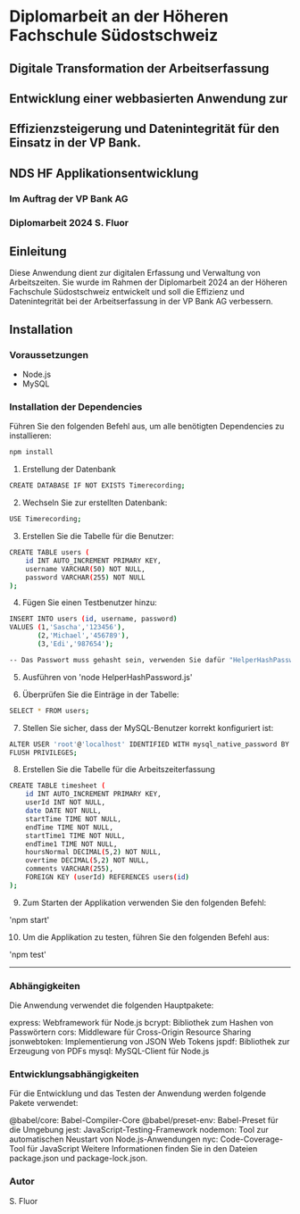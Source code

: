 # Diplomarbeit an der Höheren Fachschule Südostschweiz

## Digitale Transformation der Arbeitserfassung

## Entwicklung einer webbasierten Anwendung zur

## Effizienzsteigerung und Datenintegrität für den Einsatz in der VP Bank.

## NDS HF Applikationsentwicklung

### Im Auftrag der VP Bank AG

### Diplomarbeit 2024 S. Fluor

## Einleitung

Diese Anwendung dient zur digitalen Erfassung und Verwaltung von Arbeitszeiten. Sie wurde im Rahmen der Diplomarbeit 2024 an der Höheren Fachschule Südostschweiz entwickelt und soll die Effizienz und Datenintegrität bei der Arbeitserfassung in der VP Bank AG verbessern.

## Installation

### Voraussetzungen

- Node.js
- MySQL

### Installation der Dependencies

Führen Sie den folgenden Befehl aus, um alle benötigten Dependencies zu installieren:

```bash
npm install
```

1. Erstellung der Datenbank

```bash
CREATE DATABASE IF NOT EXISTS Timerecording;
```

2. Wechseln Sie zur erstellten Datenbank:

```bash
USE Timerecording;
```

3. Erstellen Sie die Tabelle für die Benutzer:

```bash
CREATE TABLE users (
    id INT AUTO_INCREMENT PRIMARY KEY,
    username VARCHAR(50) NOT NULL,
    password VARCHAR(255) NOT NULL
);
```

4. Fügen Sie einen Testbenutzer hinzu:

```bash
INSERT INTO users (id, username, password)
VALUES (1,'Sascha','123456'),
       (2,'Michael','456789'),
       (3,'Edi','987654');

-- Das Passwort muss gehasht sein, verwenden Sie dafür "HelperHashPassword.js"
```

5. Ausführen von 'node HelperHashPassword.js'

6. Überprüfen Sie die Einträge in der Tabelle:

```bash
SELECT * FROM users;
```

7. Stellen Sie sicher, dass der MySQL-Benutzer korrekt konfiguriert ist:

```bash
ALTER USER 'root'@'localhost' IDENTIFIED WITH mysql_native_password BY 'XXPASSWORDXX';
FLUSH PRIVILEGES;
```

8. Erstellen Sie die Tabelle für die Arbeitszeiterfassung

```bash
CREATE TABLE timesheet (
    id INT AUTO_INCREMENT PRIMARY KEY,
    userId INT NOT NULL,
    date DATE NOT NULL,
    startTime TIME NOT NULL,
    endTime TIME NOT NULL,
    startTime1 TIME NOT NULL,
    endTime1 TIME NOT NULL,
    hoursNormal DECIMAL(5,2) NOT NULL,
    overtime DECIMAL(5,2) NOT NULL,
    comments VARCHAR(255),
    FOREIGN KEY (userId) REFERENCES users(id)
);
```

9. Zum Starten der Applikation verwenden Sie den folgenden Befehl:

'npm start'

10. Um die Applikation zu testen, führen Sie den folgenden Befehl aus:

'npm test'

---

### Abhängigkeiten

Die Anwendung verwendet die folgenden Hauptpakete:

express: Webframework für Node.js
bcrypt: Bibliothek zum Hashen von Passwörtern
cors: Middleware für Cross-Origin Resource Sharing
jsonwebtoken: Implementierung von JSON Web Tokens
jspdf: Bibliothek zur Erzeugung von PDFs
mysql: MySQL-Client für Node.js

### Entwicklungsabhängigkeiten

Für die Entwicklung und das Testen der Anwendung werden folgende Pakete verwendet:

@babel/core: Babel-Compiler-Core
@babel/preset-env: Babel-Preset für die Umgebung
jest: JavaScript-Testing-Framework
nodemon: Tool zur automatischen Neustart von Node.js-Anwendungen
nyc: Code-Coverage-Tool für JavaScript
Weitere Informationen finden Sie in den Dateien package.json und package-lock.json.

### Autor

S. Fluor
